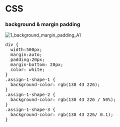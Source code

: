 # CSS
### background & margin padding
![1_background_margin_padding_A1](https://user-images.githubusercontent.com/93032154/196811681-23a26fb6-4b20-467f-92e0-c812abe8c264.png)
<pre>
div {
  width:500px; 
  margin:auto;  
  padding:20px; 
  margin-bottom: 20px; 
  color: white;
}
.assign-1-shape-1 {
  background-color: rgb(138 43 226);
}
.assign-1-shape-2 {
  background-color: rgb(138 43 226 / 50%);
}
.assign-1-shape-3 {
  background-color: rgb(138 43 226/ 0.1);
}
</pre>

